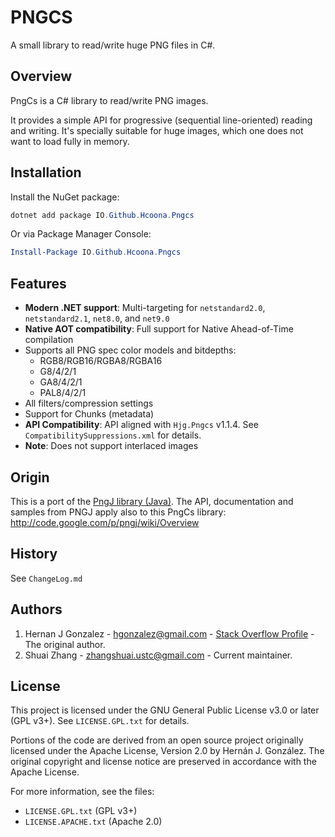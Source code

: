 # PNGCS

A small library to read/write huge PNG files in C#.

## Overview

PngCs is a C# library to read/write PNG images.

It provides a simple API for progressive (sequential line-oriented) reading and writing. It's specially suitable for huge images, which one does not want to load fully in memory.

## Installation

Install the NuGet package:

```powershell
dotnet add package IO.Github.Hcoona.Pngcs
```

Or via Package Manager Console:

```powershell
Install-Package IO.Github.Hcoona.Pngcs
```

## Features

- **Modern .NET support**: Multi-targeting for `netstandard2.0`, `netstandard2.1`, `net8.0`, and `net9.0`
- **Native AOT compatibility**: Full support for Native Ahead-of-Time compilation
- Supports all PNG spec color models and bitdepths:
  - RGB8/RGB16/RGBA8/RGBA16
  - G8/4/2/1
  - GA8/4/2/1
  - PAL8/4/2/1
- All filters/compression settings
- Support for Chunks (metadata)
- **API Compatibility**: API aligned with `Hjg.Pngcs` v1.1.4. See `CompatibilitySuppressions.xml` for details.
- **Note**: Does not support interlaced images

## Origin

This is a port of the [PngJ library (Java)](http://code.google.com/p/pngj/). The API, documentation and samples from PNGJ apply also to this PngCs library: <http://code.google.com/p/pngj/wiki/Overview>

## History

See `ChangeLog.md`

## Authors

1. Hernan J Gonzalez - <hgonzalez@gmail.com> - [Stack Overflow Profile](http://stackoverflow.com/users/277304/leonbloy) - The original author.
2. Shuai Zhang - <zhangshuai.ustc@gmail.com> - Current maintainer.

## License

This project is licensed under the GNU General Public License v3.0 or later (GPL v3+). See `LICENSE.GPL.txt` for details.

Portions of the code are derived from an open source project originally licensed under the Apache License, Version 2.0 by Hernán J. González. The original copyright and license notice are preserved in accordance with the Apache License.

For more information, see the files:

- `LICENSE.GPL.txt` (GPL v3+)
- `LICENSE.APACHE.txt` (Apache 2.0)
